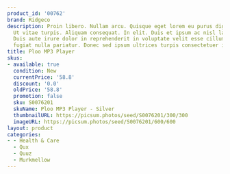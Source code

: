 ```yaml
---
product_id: '00762'
brand: Ridgeco
description: Proin libero. Nullam arcu. Quisque eget lorem eu purus dignissim ultricies.
  Ut vitae turpis. Aliquam consequat. In elit. Duis et ipsum ac nisl laoreet commodo.
  Duis aute irure dolor in reprehenderit in voluptate velit esse cillum dolore eu
  fugiat nulla pariatur. Donec sed ipsum ultrices turpis consectetuer imperdiet.
title: Ploo MP3 Player
skus:
- available: true
  condition: New
  currentPrice: '58.8'
  discount: '0.0'
  oldPrice: '58.8'
  promotion: false
  sku: S0076201
  skuName: Ploo MP3 Player - Silver
  thumbnailURL: https://picsum.photos/seed/S0076201/300/300
  imageURL: https://picsum.photos/seed/S0076201/600/600
layout: product
categories:
- - Health & Care
  - Qux
  - Quuz
  - Murkmellow
---
```

